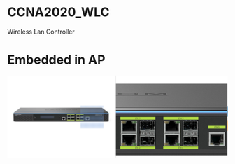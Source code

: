 # CCNA2020_WLC
Wireless Lan Controller

# Embedded in AP

![wlc](https://raw.githubusercontent.com/QueenieCplusplus/CCNA2020_WLC/master/WLanC-1.png)
